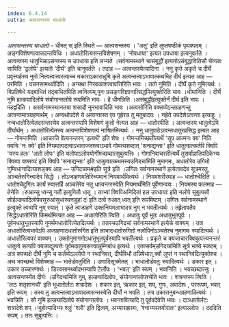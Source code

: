 ```yaml
---
index: 6.4.14
sutra: अत्वसन्तस्य चाधातोः

---
```

_अत्वसन्तस्य चाधातोः_ - धीमत् स् इति स्थिते — आत्वसन्तस्य । 'अतु' इति लुप्तषष्ठीकं पृथक्पदम् । अङ्गविशेषणत्वात्तदन्तविधिः । अधातोरित्यसन्तविशेषणम् । 'नोपधाया' इत्यत उपधाया इत्यनुवर्तते । अत्वन्तस्य धातुभिन्नाऽसन्तस्य च उपधाया इति लभ्यते ।सर्वनामस्थाने चासंबुद्धौ॑ इत्यतोऽसंबुद्धावितिसौ चे॑त्यतः साविति 'ढ्रलोपे' इत्यतो 'दीर्घ' इति चानुवर्तते । तदाह — अत्वन्तस्येत्यादिना । ननु कृते अकृते च दीर्घे प्रवृत्त्यर्हस्य नुमो नित्यत्वात्परत्वाच्च मकाराऽकारान्नुमि कृते अत्वन्तत्वाऽभावात्कथमिह दीर्घ इत्यत आह — परमिति । वचनसामर्थ्यादिति । अन्यथा निरवकाशत्वापत्तिरिति भावः । ततो नुमिति । दीर्घे कृते नुमित्यर्थः ।विप्रतिषेधे यद्बाधितं तद्बाधित॑मिति त्वनित्यम्,पुनः प्रसङ्गविज्ञानात्सिद्ध॑मित्युक्तेरिति भावः ।धीमानिति । दीर्घे नुमि हल्ङ्यादिलोपे संयोगान्तलोपे रूपमिति भावः । हे धीमन्निति ।असंबुद्धौ॑इत्युक्तेर्नं दीर्घ इति भावः । महद्वदिति । असर्वनामस्थानतया शसादौ नुमभावादिति भावः ।अत्वसो॑रिति वक्तव्येऽन्तग्रहणन्तु अत्वन्तमात्रग्रहणार्थम् । अन्यथोपदेशे ये अत्वन्तास्त एव गृह्रेरन्न तु मतुबादयः । नह्रेते उपदेशेऽत्वन्ता इत्याहुः । नन्वधातोरित्येतदसन्तस्येव अत्वन्तस्यापि विशेषणं कुतो नेत्यत आह — धातोरपीति । अत्वन्तस्य धातुत्वेऽपि दीर्घार्थम् । अधातोरित्येतस्य अत्वन्तविशेषणत्वं नाश्रितमित्यर्थः । ननु धातुपाठेऽत्वन्तधातुरप्रसिद्ध इत्यत आह — गोमन्तमिति ।आचरति वे॑त्यनन्तरम् 'इत्यर्थे' इति शेषः । गोमन्तमिच्छतीत्यर्थे 'सुप आत्मनः क्य' मिति क्यचि 'नः क्ये' इति नियमात्पदत्वाऽभावाज्जश्त्वाऽभावे गोमत्यशब्दात् 'सनाद्यन्ताः' इति धातुत्वात्कर्तरि क्विपि 'यस्य हलः' 'अतो लोपः' इति यलोपाऽलोपयोर्गोमच्छब्दात्सुबुत्पत्तिः । गोमानिवाचरतीत्यर्थे तुसर्वाप्रातिपदिकेभ्यः क्विब्वा वक्तव्यः॑ इति क्विपि 'सनाद्यन्ताः' इति धातुत्वात्कथमस्यउगिदचा॑मिति नुमागमः, अधातोरेव उगितो नुम्विधानादित्याशङ्क्य आह — उगिदचाम#इति सूत्रे इति ।उगितः सर्वनामस्थाने॑ इत्येतावदेव सूत्रमस्तु, अञ्चतेरुगित्त्वादेव सिद्धेः । तोऽज्ग्रहणमतिरिच्यमानं नियमार्थमित्यर्थः । नियमशरीरमाह — धातोश्चेदिति । धातोश्चेदुगितः कार्यं स्यात्तर्हि अञ्चतेरेव नतु धात्वन्तरस्येति नियमार्थ॑मिति पूर्वेणान्वयः । नियमस्य फलमाह — तेनेति ।रुआन्सु ध्वन्सु गतौ॑ इत्युगितौ धातू । ताभ्यां क्विपिअनिदितां हल उपधायाः॑ इति नलोपे सुबुत्पत्तौ सोर्हल्ङ्यादिलोपेवसुरुआंसुध्वंस्वनडुहां दः॑ इति दत्वे रुआत् ध्वत् इति रूपमिष्टम् ।उगितः सर्वनामस्थाने॑ इत्युक्ते त्वत्रापि नुम् स्यात् । कृते त्वज्ग्रहणे उक्तनियमलाभादत्र नुम् न भवतीत्यर्थः । तह्र्रेतावतैव सिद्धेऽधातोरिति किमर्थमित्यत आह — अधातोरिति त्विति । अधातुः पूर्वं भूतः अधातुभूतपूर्वः । पूर्वमधातुभूतस्यापि नुमर्थमधातोरित्येतदित्यर्थः । ततस्चउगिदचां सर्वनामस्थाने॑ इत्येकं वाक्यम् । तत्र अधातोरित्यभावेऽपि अज्ग्रहणादधातोरुगित इति लाभादधातोरुगितो नलोपिनोऽञ्चतेश्च नुमागमः स्यादित्यर्थः ।अधातो॑रित्यपरं वाक्यम् । उक्तोनुमागमोऽधातुभूतपूर्वस्यापि भवतीत्यर्थः । प्रकृते च क्यजाचारक्विबुत्पत्त्यनन्तरं धातुत्वे सत्यपि क्यजाद्युत्पत्तेः पूर्वमदातुत्वसत्त्वान्नुम्निर्बाध इत्यर्थः । एतत्सर्वम्उगिदचा॑मिति सूत्रे भाष्ये स्पष्टम् । अत्र क्यच्पक्षे दीर्घे नुमि च कर्तव्येऽल्लोपो न स्थानिवत्, दीर्घविधौ तन्निषेधात्,क्वौ लुप्तं न स्थानिव॑दित्युक्तेश्च । अथ भवच्छब्दे विशेषमाह — भातेर्डवतुरिति । उणादिसूत्रमेतत् । भाधातोर्डवतुः स्यादित्यर्थः । डकार इत् । उकार उच्चारणार्थः । डित्त्वसामर्थ्यादभस्यापि टेर्लोपः । 'भवत्' इति रूपम् । भवानिति । भवच्छब्दात्सुः ।अत्वसन्तस्ये॑त दीर्घः ।उगिदचा॑मिति नुम्, हल्ङ्यादिलोपः, संयोगान्तलोपश्चेति भावः । शत्रन्तस्य त्विति । 'लटः शतृशानचौ' इति भूधातोर्लटः शत्रादेशः । शकार इत्, ऋकार इत्, शप्, गुणः, अवादेशः , पररूपम्, भवत् इति रूपम् । तस्य तु अत्वन्तत्वाऽभावादत्वसन्तस्येति दीर्घो न भवति । तत्र उकारानुबन्धग्रहणादित्यर्थः । भवन्निति । सौ नुमि हल्ङ्यादिलोपे संयोगान्तलोपः । भवन्तावित्यादि तु पूर्ववदेवेति भावः । दाञ्धातोर्लटः शत्रादेशे शप् ।जुहोत्यादिभ्यः श्लुः॑ 'श्लौ' इति द्वित्वम्, अभ्यासह्रस्वः, 'श्नाभ्यस्तयोरातः' इत्याल्लोपः । दददिति रूपम् । ततः सुबुत्पत्तिः ।